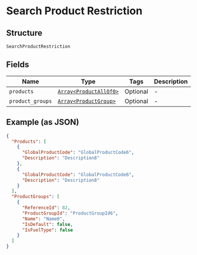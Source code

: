 
# Search Product Restriction

## Structure

`SearchProductRestriction`

## Fields

| Name | Type | Tags | Description |
|  --- | --- | --- | --- |
| `products` | [`Array<ProductAllOf0>`](../../doc/models/product-all-of-0.md) | Optional | - |
| `product_groups` | [`Array<ProductGroup>`](../../doc/models/product-group.md) | Optional | - |

## Example (as JSON)

```json
{
  "Products": [
    {
      "GlobalProductCode": "GlobalProductCode6",
      "Description": "Description8"
    },
    {
      "GlobalProductCode": "GlobalProductCode6",
      "Description": "Description8"
    }
  ],
  "ProductGroups": [
    {
      "ReferenceId": 82,
      "ProductGroupId": "ProductGroupId6",
      "Name": "Name0",
      "IsDefault": false,
      "IsFuelType": false
    }
  ]
}
```

